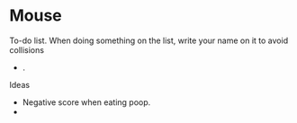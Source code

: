 # Mouse
To-do list.
When doing something on the list, write your name on it to avoid collisions
* .

Ideas
* Negative score when eating poop.
* 
